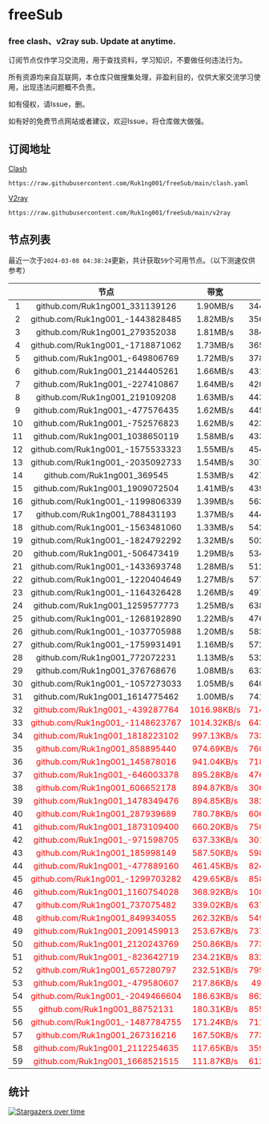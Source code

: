 # freeSub
### free clash、v2ray sub. Update at anytime.

订阅节点仅作学习交流用，用于查找资料，学习知识，不要做任何违法行为。

所有资源均来自互联网，本仓库只做搜集处理，非盈利目的，仅供大家交流学习使用，出现违法问题概不负责。

如有侵权，请Issue，删。

如有好的免费节点网站或者建议，欢迎Issue，将仓库做大做强。

## 订阅地址
[Clash](https://raw.githubusercontent.com/Ruk1ng001/freeSub/main/clash.yaml)
```
https://raw.githubusercontent.com/Ruk1ng001/freeSub/main/clash.yaml
```
[V2ray](https://raw.githubusercontent.com/Ruk1ng001/freeSub/main/v2ray)
```
https://raw.githubusercontent.com/Ruk1ng001/freeSub/main/v2ray
```

## 节点列表

最近一次于`2024-03-08 04:38:24`更新，共计获取`59`个可用节点。（以下测速仅供参考）

|  | 节点 | 带宽 | 延迟 |
|:-:|:--:|:--:|:--:|
 | 1 | github.com/Ruk1ng001_331139126 | 1.90MB/s | 344.00ms |
 | 2 | github.com/Ruk1ng001_-1443828485 | 1.82MB/s | 356.00ms |
 | 3 | github.com/Ruk1ng001_279352038 | 1.81MB/s | 384.00ms |
 | 4 | github.com/Ruk1ng001_-1718871062 | 1.73MB/s | 365.00ms |
 | 5 | github.com/Ruk1ng001_-649806769 | 1.72MB/s | 378.00ms |
 | 6 | github.com/Ruk1ng001_2144405261 | 1.66MB/s | 431.00ms |
 | 7 | github.com/Ruk1ng001_-227410867 | 1.64MB/s | 420.00ms |
 | 8 | github.com/Ruk1ng001_219109208 | 1.63MB/s | 443.00ms |
 | 9 | github.com/Ruk1ng001_-477576435 | 1.62MB/s | 445.00ms |
 | 10 | github.com/Ruk1ng001_-752576823 | 1.62MB/s | 423.00ms |
 | 11 | github.com/Ruk1ng001_1038650119 | 1.58MB/s | 433.00ms |
 | 12 | github.com/Ruk1ng001_-1575533323 | 1.55MB/s | 454.00ms |
 | 13 | github.com/Ruk1ng001_-2035092733 | 1.54MB/s | 307.00ms |
 | 14 | github.com/Ruk1ng001_369545 | 1.53MB/s | 427.00ms |
 | 15 | github.com/Ruk1ng001_1909072504 | 1.41MB/s | 439.00ms |
 | 16 | github.com/Ruk1ng001_-1199806339 | 1.39MB/s | 563.00ms |
 | 17 | github.com/Ruk1ng001_788431193 | 1.37MB/s | 444.00ms |
 | 18 | github.com/Ruk1ng001_-1563481060 | 1.33MB/s | 542.00ms |
 | 19 | github.com/Ruk1ng001_-1824792292 | 1.32MB/s | 502.00ms |
 | 20 | github.com/Ruk1ng001_-506473419 | 1.29MB/s | 534.00ms |
 | 21 | github.com/Ruk1ng001_-1433693748 | 1.28MB/s | 512.00ms |
 | 22 | github.com/Ruk1ng001_-1220404649 | 1.27MB/s | 577.00ms |
 | 23 | github.com/Ruk1ng001_-1164326428 | 1.26MB/s | 497.00ms |
 | 24 | github.com/Ruk1ng001_1259577773 | 1.25MB/s | 638.00ms |
 | 25 | github.com/Ruk1ng001_-1268192890 | 1.22MB/s | 476.00ms |
 | 26 | github.com/Ruk1ng001_-1037705988 | 1.20MB/s | 583.00ms |
 | 27 | github.com/Ruk1ng001_-1759931491 | 1.16MB/s | 572.00ms |
 | 28 | github.com/Ruk1ng001_772072231 | 1.13MB/s | 532.00ms |
 | 29 | github.com/Ruk1ng001_376768676 | 1.08MB/s | 633.00ms |
 | 30 | github.com/Ruk1ng001_-1057273033 | 1.05MB/s | 640.00ms |
 | 31 | github.com/Ruk1ng001_1614775462 | 1.00MB/s | 741.00ms |
 | 32 | <font color=red>github.com/Ruk1ng001_-439287764</font> | <font color=red>1016.98KB/s</font> | <font color=red>714.00ms</font> |
 | 33 | <font color=red>github.com/Ruk1ng001_-1148623767</font> | <font color=red>1014.32KB/s</font> | <font color=red>643.00ms</font> |
 | 34 | <font color=red>github.com/Ruk1ng001_1818223102</font> | <font color=red>997.13KB/s</font> | <font color=red>733.00ms</font> |
 | 35 | <font color=red>github.com/Ruk1ng001_858895440</font> | <font color=red>974.69KB/s</font> | <font color=red>760.00ms</font> |
 | 36 | <font color=red>github.com/Ruk1ng001_145878016</font> | <font color=red>941.04KB/s</font> | <font color=red>718.00ms</font> |
 | 37 | <font color=red>github.com/Ruk1ng001_-646003378</font> | <font color=red>895.28KB/s</font> | <font color=red>476.00ms</font> |
 | 38 | <font color=red>github.com/Ruk1ng001_606652178</font> | <font color=red>894.87KB/s</font> | <font color=red>306.00ms</font> |
 | 39 | <font color=red>github.com/Ruk1ng001_1478349476</font> | <font color=red>894.85KB/s</font> | <font color=red>382.00ms</font> |
 | 40 | <font color=red>github.com/Ruk1ng001_287939689</font> | <font color=red>780.78KB/s</font> | <font color=red>606.00ms</font> |
 | 41 | <font color=red>github.com/Ruk1ng001_1873109400</font> | <font color=red>660.20KB/s</font> | <font color=red>750.00ms</font> |
 | 42 | <font color=red>github.com/Ruk1ng001_-971598705</font> | <font color=red>637.33KB/s</font> | <font color=red>301.00ms</font> |
 | 43 | <font color=red>github.com/Ruk1ng001_185998149</font> | <font color=red>587.50KB/s</font> | <font color=red>598.00ms</font> |
 | 44 | <font color=red>github.com/Ruk1ng001_-477889160</font> | <font color=red>461.45KB/s</font> | <font color=red>824.00ms</font> |
 | 45 | <font color=red>github.com/Ruk1ng001_-1299703282</font> | <font color=red>429.65KB/s</font> | <font color=red>858.00ms</font> |
 | 46 | <font color=red>github.com/Ruk1ng001_1160754028</font> | <font color=red>368.92KB/s</font> | <font color=red>108.00ms</font> |
 | 47 | <font color=red>github.com/Ruk1ng001_737075482</font> | <font color=red>339.02KB/s</font> | <font color=red>637.00ms</font> |
 | 48 | <font color=red>github.com/Ruk1ng001_849934055</font> | <font color=red>262.32KB/s</font> | <font color=red>549.00ms</font> |
 | 49 | <font color=red>github.com/Ruk1ng001_2091459913</font> | <font color=red>253.67KB/s</font> | <font color=red>737.00ms</font> |
 | 50 | <font color=red>github.com/Ruk1ng001_2120243769</font> | <font color=red>250.86KB/s</font> | <font color=red>773.00ms</font> |
 | 51 | <font color=red>github.com/Ruk1ng001_-823642719</font> | <font color=red>234.21KB/s</font> | <font color=red>832.00ms</font> |
 | 52 | <font color=red>github.com/Ruk1ng001_657280797</font> | <font color=red>232.51KB/s</font> | <font color=red>795.00ms</font> |
 | 53 | <font color=red>github.com/Ruk1ng001_-479580607</font> | <font color=red>217.86KB/s</font> | <font color=red>49.00ms</font> |
 | 54 | <font color=red>github.com/Ruk1ng001_-2049466604</font> | <font color=red>186.63KB/s</font> | <font color=red>862.00ms</font> |
 | 55 | <font color=red>github.com/Ruk1ng001_88752131</font> | <font color=red>180.31KB/s</font> | <font color=red>855.00ms</font> |
 | 56 | <font color=red>github.com/Ruk1ng001_-1487784755</font> | <font color=red>171.24KB/s</font> | <font color=red>711.00ms</font> |
 | 57 | <font color=red>github.com/Ruk1ng001_267316216</font> | <font color=red>167.50KB/s</font> | <font color=red>773.00ms</font> |
 | 58 | <font color=red>github.com/Ruk1ng001_2112254635</font> | <font color=red>117.65KB/s</font> | <font color=red>359.00ms</font> |
 | 59 | <font color=red>github.com/Ruk1ng001_1668521515</font> | <font color=red>111.87KB/s</font> | <font color=red>612.00ms</font> |


## 统计

[![Stargazers over time](https://starchart.cc/Ruk1ng001/freeSub.svg)](https://starchart.cc/Ruk1ng001/freeSub)